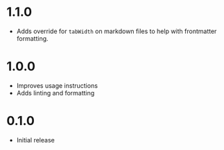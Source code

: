 # 1.1.0

- Adds override for `tabWidth` on markdown files to help with frontmatter formatting.

# 1.0.0

- Improves usage instructions
- Adds linting and formatting

# 0.1.0

- Initial release
